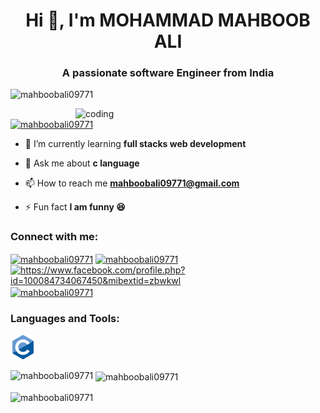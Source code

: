 <h1 align="center">Hi 👋, I'm MOHAMMAD MAHBOOB ALI</h1>
<h3 align="center">A passionate software Engineer from India</h3>

<p align="left"> <img src="https://komarev.com/ghpvc/?username=mahboobali09771&label=Profile%20views&color=0e75b6&style=flat" alt="mahboobali09771" /> </p>
<img align="right" alt="coding" width="400" src="https://user-images.githubusercontent.com/55389276/140866485-8fb1c876-9a8f-4d6a-98dc-08c4981eaf70.gif">
<p align="left"> <a href="https://twitter.com/mahboobali09771" target="blank"><img src="https://img.shields.io/twitter/follow/mahboobali09771?logo=twitter&style=for-the-badge" alt="mahboobali09771" /></a> </p>

- 🌱 I’m currently learning **full stacks web development**

- 💬 Ask me about **c language**

- 📫 How to reach me **mahboobali09771@gmail.com**

- ⚡ Fun fact **I am funny 😆**

<h3 align="left">Connect with me:</h3>
<p align="left">
<a href="https://twitter.com/mahboobali09771" target="blank"><img align="center" src="https://raw.githubusercontent.com/rahuldkjain/github-profile-readme-generator/master/src/images/icons/Social/twitter.svg" alt="mahboobali09771" height="30" width="40" /></a>
<a href="https://linkedin.com/in/mahboobali09771" target="blank"><img align="center" src="https://raw.githubusercontent.com/rahuldkjain/github-profile-readme-generator/master/src/images/icons/Social/linked-in-alt.svg" alt="mahboobali09771" height="30" width="40" /></a>
<a href="https://fb.com/https://www.facebook.com/profile.php?id=100084734067450&mibextid=zbwkwl" target="blank"><img align="center" src="https://raw.githubusercontent.com/rahuldkjain/github-profile-readme-generator/master/src/images/icons/Social/facebook.svg" alt="https://www.facebook.com/profile.php?id=100084734067450&mibextid=zbwkwl" height="30" width="40" /></a>
<a href="https://instagram.com/mahboobali09771" target="blank"><img align="center" src="https://raw.githubusercontent.com/rahuldkjain/github-profile-readme-generator/master/src/images/icons/Social/instagram.svg" alt="mahboobali09771" height="30" width="40" /></a>
</p>

<h3 align="left">Languages and Tools:</h3>
<p align="left"> <a href="https://www.cprogramming.com/" target="_blank" rel="noreferrer"> <img src="https://raw.githubusercontent.com/devicons/devicon/master/icons/c/c-original.svg" alt="c" width="40" height="40"/> </a> </p>

<p><img align="left" src="https://github-readme-stats.vercel.app/api/top-langs?username=mahboobali09771&show_icons=true&locale=en&layout=compact" alt="mahboobali09771" /></p>

<p>&nbsp;<img align="center" src="https://github-readme-stats.vercel.app/api?username=mahboobali09771&show_icons=true&locale=en" alt="mahboobali09771" /></p>

<p><img align="center" src="https://github-readme-streak-stats.herokuapp.com/?user=mahboobali09771&" alt="mahboobali09771" /></p>
